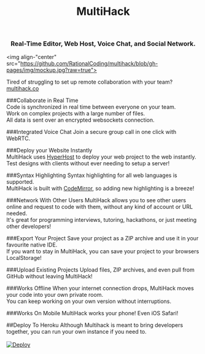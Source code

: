 <h1 align="center">
  <br>
  MultiHack
  <br>
  <br>
</h1>
<h3 align="center">Real-Time Editor, Web Host, Voice Chat, and Social Network.</h3>

<img align-"center" src="https://github.com/RationalCoding/multihack/blob/gh-pages/img/mockup.jpg?raw=true">

Tired of struggling to set up remote collaboration with your team? <a href="http://multihack.co">multihack.co</a>

###Collaborate in Real Time  
Code is synchronized in real time between everyone on your team.  
Work on complex projects with a large number of files.  
All data is sent over an encrypted websockets connection.

###Integrated Voice Chat
Join a secure group call in one click with WebRTC.

###Deploy your Website Instantly  
MultiHack uses <a href="https://github.com/RationalCoding/HyperHost">HyperHost</a> to deploy your web project to the web instantly.  
Test designs with clients without ever needing to setup a server!

###Syntax Highlighting
Syntax highlighting for all web languages is supported.  
MultiHack is built with <a href="https://github.com/codemirror/CodeMirror">CodeMirror</a>, so adding new highlighting is a breeze!  

###Network With Other Users
MultiHack allows you to see other users online and request to code with them, without any kind of account or URL needed.   
It's great for programming interviews, tutoring, hackathons, or just meeting other developers!

###Export Your Project
Save your project as a ZIP archive and use it in your favourite native IDE.  
If you want to stay in MultiHack, you can save your project to your browsers LocalStorage!

###Upload Existing Projects
Upload files, ZIP archives, and even pull from GitHub without leaving MultiHack!  

###Works Offline
When your internet connection drops, MultiHack moves your code into your own private room.  
You can keep working on your own version without interruptions.

###Works On Mobile
MultiHack works your phone! Even iOS Safari!

##Deploy To Heroku
Although Multihack is meant to bring developers together, you can run your own instance if you need to.  
<br>
<a href="https://heroku.com/deploy">
  <img src="https://www.herokucdn.com/deploy/button.svg" alt="Deploy">
</a>

